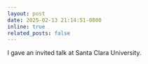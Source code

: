 ```yaml
---
layout: post
date: 2025-02-13 21:14:51-0800
inline: true
related_posts: false
---
```

I gave an invited talk at Santa Clara University.